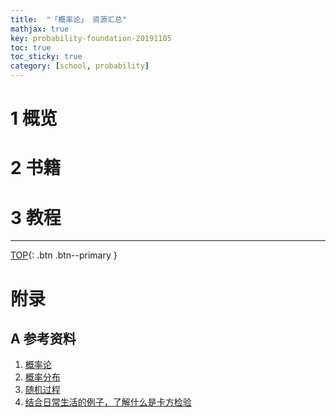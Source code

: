 ```yaml
---
title:  "「概率论」 资源汇总"
mathjax: true
key: probability-foundation-20191105
toc: true
toc_sticky: true
category: [school, probability]
---
```

<span id='head'></span>

<!--more-->


# 1 概览

# 2 书籍

# 3 教程

-------------------  
[TOP](#head){: .btn .btn--primary }



# 附录
## A 参考资料
1. [概率论](https://zh.wikipedia.org/wiki/%E6%A6%82%E7%8E%87%E8%AE%BA)     
1. [概率分布](https://zh.wikipedia.org/wiki/%E6%A6%82%E7%8E%87%E5%88%86%E5%B8%83)    
1. [随机过程](https://zh.wikipedia.org/wiki/%E9%9A%8F%E6%9C%BA%E8%BF%87%E7%A8%8B)   
1. [结合日常生活的例子，了解什么是卡方检验](https://zhuanlan.zhihu.com/p/69888032)    
